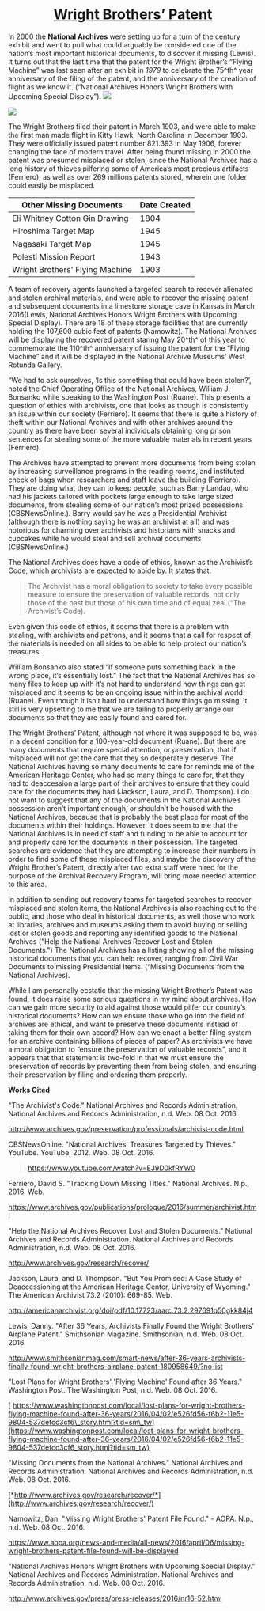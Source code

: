 <center> <h1> <u> Wright Brothers’ Patent </u> </h1> </center>

In 2000 the <b>National Archives</b> were setting up for a turn of the century
exhibit and went to pull what could arguably be considered one of the
nation’s most important historical documents, to discover it missing
(Lewis). It turns out that the last time that the patent for the Wright
Brother’s “Flying Machine” was last seen after an exhibit in <i> 1979 </i> to
celebrate the 75^th^ year anniversary of the filing of the patent, and
the anniversary of the creation of flight as we know it. (“National
Archives Honors Wright Brothers with Upcoming Special Display”).
![](media/image1.jpeg)

![](media/image2.jpeg)

The Wright Brothers filed their patent in March 1903, and were able to
make the first man made flight in Kitty Hawk, North Carolina in December
1903. They were officially issued patent number 821.393 in May 1906,
forever changing the face of modern travel. After being found missing in
2000 the patent was presumed misplaced or stolen, since the National
Archives has a long history of thieves pilfering some of America’s most
precious artifacts (Ferriero), as well as over 269 millions patents
stored, wherein one folder could easily be misplaced.

| Other Missing Documents         | Date Created |
|---------------------------------|--------------|
| Eli Whitney Cotton Gin Drawing  | 1804         |
| Hiroshima Target Map            | 1945         |
| Nagasaki Target Map             | 1945         |
| Polesti Mission Report          | 1943         |
| Wright Brothers' Flying Machine | 1903         |

A team of recovery agents launched a targeted search to recover
alienated and stolen archival materials, and were able to recover the
missing patent and subsequent documents in a limestone storage cave in
Kansas in March 2016(Lewis, National Archives Honors Wright Brothers
with Upcoming Special Display). There are 18 of these storage facilities
that are currently holding the 107,600 cubic feet of patents (Namowitz).
The National Archives will be displaying the recovered patent staring
May 20^th^ of this year to commemorate the 110^th^ anniversary of
issuing the patent for the “Flying Machine” and it will be displayed in
the National Archive Museums’ West Rotunda Gallery.

“We had to ask ourselves, ‘Is this something that could have been
stolen?’, noted the Chief Operating Office of the National Archives,
William J. Bonsanko while speaking to the Washington Post (Ruane). This
presents a question of ethics with archivists, one that looks as though
is consistently an issue within our society (Ferriero). It seems that
there is quite a history of theft within our National Archives and with
other archives around the country as there have been several individuals
obtaining long prison sentences for stealing some of the more valuable
materials in recent years (Ferriero).

The Archives have attempted to prevent more documents from being stolen
by increasing surveillance programs in the reading rooms, and instituted
check of bags when researchers and staff leave the building (Ferriero).
They are doing what they can to keep people, such as Barry Landau, who
had his jackets tailored with pockets large enough to take large sized
documents, from stealing some of our nation’s most prized possessions
(CBSNewsOnline.). Barry would say he was a Presidential Archivist
(although there is nothing saying he was an archivist at all) and was
notorious for charming over archivists and historians with snacks and
cupcakes while he would steal and sell archival documents
(CBSNewsOnline.)

The National Archives does have a code of ethics, known as the
Archivist’s Code, which archivists are expected to abide by. It states
that:

> The Archivist has a moral obligation to society to take every possible
> measure to ensure the preservation of valuable records, not only those
> of the past but those of his own time and of equal zeal (“The
> Archivist’s Code).

Even given this code of ethics, it seems that there is a problem with
stealing, with archivists and patrons, and it seems that a call for
respect of the materials is needed on all sides to be able to help
protect our nation’s treasures.

William Bonsanko also stated “If someone puts something back in the
wrong place, it’s essentially lost.” The fact that the National Archives
has so many files to keep up with it’s not hard to understand how things
can get misplaced and it seems to be an ongoing issue within the
archival world (Ruane). Even though it isn’t hard to understand how
things go missing, it still is very upsetting to me that we are failing
to properly arrange our documents so that they are easily found and
cared for.

The Wright Brothers’ Patent, although not where it was supposed to be,
was in a decent condition for a 100-year-old document (Ruane). But there
are many documents that require special attention, or preservation, that
if misplaced will not get the care that they so desperately deserve. The
National Archives having so many documents to care for reminds me of the
American Heritage Center, who had so many things to care for, that they
had to deaccession a large part of their archives to ensure that they
could care for the documents they had (Jackson, Laura, and D. Thompson).
I do not want to suggest that any of the documents in the National
Archive’s possession aren’t important enough, or shouldn’t be housed
with the National Archives, because that is probably the best place for
most of the documents within their holdings. However, it does seem to me
that the National Archives is in need of staff and funding to be able to
account for and properly care for the documents in their possession. The
targeted searches are evidence that they are attempting to increase
their numbers in order to find some of these misplaced files, and maybe
the discovery of the Wright Brother’s Patent, directly after two extra
staff were hired for the purpose of the Archival Recovery Program, will
bring more needed attention to this area.

In addition to sending out recovery teams for targeted searches to
recover misplaced and stolen items, the National Archives is also
reaching out to the public, and those who deal in historical documents,
as well those who work at libraries, archives and museums asking them to
avoid buying or selling lost or stolen goods and reporting any
identified goods to the National Archives ("Help the National Archives
Recover Lost and Stolen Documents.") The National Archives has a listing
showing all of the missing historical documents that you can help
recover, ranging from Civil War Documents to missing Presidential Items.
(“Missing Documents from the National Archives).

While I am personally ecstatic that the missing Wright Brother’s Patent
was found, it does raise some serious questions in my mind about
archives. How can we gain more security to aid against those would
pilfer our country’s historical documents? How can we ensure those who
go into the field of archives are ethical, and want to preserve these
documents instead of taking them for their own accord? How can we enact
a better filing system for an archive containing billions of pieces of
paper? As archivists we have a moral obligation to “ensure the
preservation of valuable records”, and it appears that that statement is
two-fold in that we must ensure the preservation of records by
preventing them from being stolen, and ensuring their preservation by
filing and ordering them properly.

**Works Cited**

"The Archivist's Code." National Archives and Records Administration.
National Archives and Records Administration, n.d. Web. 08 Oct. 2016.

<http://www.archives.gov/preservation/professionals/archivist-code.html>

CBSNewsOnline. "National Archives' Treasures Targeted by Thieves."
YouTube. YouTube, 2012. Web. 08 Oct. 2016.

> <https://www.youtube.com/watch?v=EJ9D0kfRYW0>

Ferriero, David S. "Tracking Down Missing Titles." National Archives.
N.p., 2016. Web.

<https://www.archives.gov/publications/prologue/2016/summer/archivist.html>

"Help the National Archives Recover Lost and Stolen Documents." National
Archives and Records Administration. National Archives and Records
Administration, n.d. Web. 08 Oct. 2016.

<http://www.archives.gov/research/recover/>

Jackson, Laura, and D. Thompson. "But You Promised: A Case Study of
Deaccessioning at the American Heritage Center, University of Wyoming."
The American Archivist 73.2 (2010): 669-85. Web.

<http://americanarchivist.org/doi/pdf/10.17723/aarc.73.2.297691q50gkk84j4>

Lewis, Danny. "After 36 Years, Archivists Finally Found the Wright
Brothers' Airplane Patent." Smithsonian Magazine. Smithsonian, n.d. Web.
08 Oct. 2016.

<http://www.smithsonianmag.com/smart-news/after-36-years-archivists-finally-found-wright-brothers-airplane-patent-180958649/?no-ist>

"Lost Plans for Wright Brothers' 'Flying Machine' Found after 36 Years."
Washington Post. The Washington Post, n.d. Web. 08 Oct. 2016.

[
https://www.washingtonpost.com/local/lost-plans-for-wright-brothers-flying-machine-found-after-36-years/2016/04/02/e526fd56-f6b2-11e5-9804-537defcc3cf6\_story.html?tid=sm\_tw](https://www.washingtonpost.com/local/lost-plans-for-wright-brothers-flying-machine-found-after-36-years/2016/04/02/e526fd56-f6b2-11e5-9804-537defcc3cf6_story.html?tid=sm_tw)

"Missing Documents from the National Archives." National Archives and
Records Administration. National Archives and Records Administration,
n.d. Web. 08 Oct. 2016.

[*http://www.archives.gov/research/recover/*](http://www.archives.gov/research/recover/)

Namowitz, Dan. "Missing Wright Brothers' Patent File Found." - AOPA.
N.p., n.d. Web. 08 Oct. 2016.

<https://www.aopa.org/news-and-media/all-news/2016/april/06/missing-wright-brothers-patent-file-found-will-be-displayed>

"National Archives Honors Wright Brothers with Upcoming Special
Display." National Archives and Records Administration. National
Archives and Records Administration, n.d. Web. 08 Oct. 2016.

<http://www.archives.gov/press/press-releases/2016/nr16-52.html>
